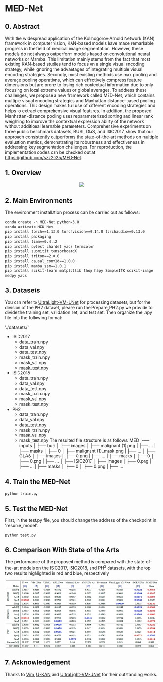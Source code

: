 # MED-Net

## 0. Abstract

With the widespread application of the Kolmogorov-Arnold Network (KAN) framework in computer vision, KAN-based models have made remarkable progress in the field of medical image segmentation. However, these models do not always outperform models based on convolutional neural networks or Mamba. This limitation mainly stems from the fact that most existing KAN-based studies tend to focus on a single visual encoding strategy, while ignoring the advantages of integrating multiple visual encoding strategies. Secondly, most existing methods use max pooling and average pooling operations, which can effectively compress feature dimensions but are prone to losing rich contextual information due to only focusing on local extreme values or global averages. To address these challenges, we propose a new framework called MED-Net, which contains multiple visual encoding strategies and Manhattan distance-based pooling operations. This design makes full use of different encoding strategies and helps to extract comprehensive visual features. In addition, the proposed Manhattan-distance pooling uses reparameterized sorting and linear rank weighting to improve the contextual expression ability of the network without additional learnable parameters. Comprehensive experiments on three public benchmark datasets, BUSI, GlaS, and ISIC2017, show that our approach consistently outperforms the state-of-the-art methods on multiple evaluation metrics, demonstrating its robustness and effectiveness in addressing key segmentation challenges. For reproduction, the implementation codes can be checked out at https://github.com/szz2025/MED-Net.



## 1. Overview

<div align="center">
<img src="Figs/MED-Net.png" />
</div>



## 2. Main Environments

The environment installation process can be carried out as follows:

```
conda create -n MED-Net python=3.8
conda activate MED-Net
pip install torch==1.13.0 torchvision==0.14.0 torchaudio==0.13.0 
pip install packaging
pip install timm==0.4.12
pip install pytest chardet yacs termcolor
pip install submitit tensorboardX
pip install triton==2.0.0
pip install causal_conv1d==1.0.0  
pip install mamba_ssm==1.0.1
pip install scikit-learn matplotlib thop h5py SimpleITK scikit-image medpy yacs
```



## 3. Datasets

You can refer to [UltraLight-VM-UNet](https://github.com/wurenkai/UltraLight-VM-UNet) for processing datasets, but for the division of the PH2 dataset, please run the Prepare_PH2.py we provide to divide the training set, validation set, and test set. Then organize the .npy file into the following format:

'./datasets/'

- ISIC2017
  - data_train.npy
  - data_val.npy
  - data_test.npy
  - mask_train.npy
  - mask_val.npy
  - mask_test.npy
- ISIC2018
  - data_train.npy
  - data_val.npy
  - data_test.npy
  - mask_train.npy
  - mask_val.npy
  - mask_test.npy
- PH2
  - data_train.npy
  - data_val.npy
  - data_test.npy
  - mask_train.npy
  - mask_val.npy
  - mask_test.npy
The resulted file structure is as follows. 
MED
├── inputs
│   ├── busi
│     ├── images
│           ├── malignant (1).png
|           ├── ...
|     ├── masks
│        ├── 0
│           ├── malignant (1)_mask.png
|           ├── ...
│   ├── GLAS
│     ├── images
│           ├── 0.png
|           ├── ...
|     ├── masks
│        ├── 0
│           ├── 0.png
|           ├── ...
│   ├── ISIC2017
│     ├── images
│           ├── 0.png
|           ├── ...
|     ├── masks
│        ├── 0
│           ├── 0.png
|           ├── ...



## 4. Train the MED-Net

```
python train.py
```



## 5. Test the MED-Net 

First, in the test.py file, you should change the address of the checkpoint in 'resume_model'.

```
python test.py
```



## 6. Comparison With State of the Arts

The performance of the proposed method is compared with the state-of-the-art models on the ISIC2017, ISIC2018, and $\text{PH}^2$ datasets, with the top two results highlighted in red and blue, respectively.

<div align="center">
<img src="Figs/Table1.png" />
</div>



## 7. Acknowledgement

Thanks to [Vim](https://github.com/hustvl/Vim), [U-KAN](https://github.com/Zhaoyi-Yan/U-KAN) and [UltraLight-VM-UNet](https://github.com/wurenkai/UltraLight-VM-UNet) for their outstanding works.
